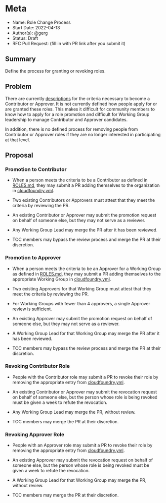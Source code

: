 # Meta
[meta]: #meta
- Name: Role Change Process
- Start Date: 2022-04-13
- Author(s): @gerg
- Status: Draft <!-- Acceptable values: Draft, Approved, On Hold, Superseded -->
- RFC Pull Request: (fill in with PR link after you submit it)


## Summary

Define the process for granting or revoking roles.

## Problem

There are currently
[descriptions](https://github.com/cloudfoundry/community/blob/main/toc/ROLES.md)
for the criteria necessary to become a Contributor or Approver. It is not
currently defined how people apply for or are granted these roles. This makes it
difficult for community members to know how to apply for a role promotion and
difficult for Working Group leadership to manage Contributor and Approver
candidates.

In addition, there is no defined process for removing people from Contributor or
Approver roles if they are no longer interested in participating at that level.

## Proposal

### Promotion to Contributor

- When a person meets the criteria to be a Contributor as defined in
[ROLES.md](https://github.com/cloudfoundry/community/blob/main/toc/ROLES.md),
they may submit a PR adding themselves to the organization in
[cloudfoundry.yml](https://github.com/cloudfoundry/community/blob/main/org/cloudfoundry.yml).

- Two existing Contributors or Approvers must attest that they meet the criteria
  by reviewing the PR.

- An existing Contributor or Approver may submit the promotion request on behalf of someone else, but they
  may not serve as a reviewer.

- Any Working Group Lead may merge the PR after it has been reviewed.

- TOC members may bypass the review process and merge the PR at their
  discretion.

### Promotion to Approver

- When a person meets the criteria to be an Approver for a Working Group as defined in
[ROLES.md](https://github.com/cloudfoundry/community/blob/main/toc/ROLES.md),
they may submit a PR adding themselves to the appropriate Working Group in
[cloudfoundry.yml](https://github.com/cloudfoundry/community/blob/main/org/cloudfoundry.yml).

- Two existing Approvers for that Working Group must attest that they meet the criteria
  by reviewing the PR.

- For Working Groups with fewer than 4 approvers, a single Approver review is
  sufficient.

- An existing Approver may submit the promotion request on behalf of someone else, but they
  may not serve as a reviewer.

- A Working Group Lead for that Working Group may merge the PR after it has been
  reviewed.

- TOC members may bypass the review process and merge the PR at their
  discretion.

### Revoking Contributor Role

- People with the Contributor role may submit a PR to revoke their role by
  removing the appropriate entry from
  [cloudfoundry.yml](https://github.com/cloudfoundry/community/blob/main/org/cloudfoundry.yml).

- An existing Contributor or Approver may submit the revocation request on
  behalf of someone else, but the person whose role is being revoked must be
  given a week to refute the revocation.

- Any Working Group Lead may merge the PR, without review.

- TOC members may merge the PR at their discretion.

### Revoking Approver Role

- People with an Approver role may submit a PR to revoke their role by removing
  the appropriate entry from
  [cloudfoundry.yml](https://github.com/cloudfoundry/community/blob/main/org/cloudfoundry.yml).

- An existing Approver may submit the revocation request on behalf of someone
  else, but the person whose role is being revoked must be given a week to
  refute the revocation.

- A Working Group Lead for that Working Group may merge the PR, without review.

- TOC members may merge the PR at their discretion.
